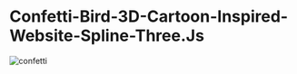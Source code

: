 # Confetti-Bird-3D-Cartoon-Inspired-Website-Spline-Three.Js

![confetti](https://user-images.githubusercontent.com/105489684/222953550-dc9723fc-ba34-4cda-9929-68abc3c11fed.PNG)

